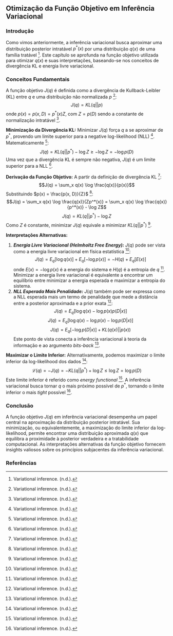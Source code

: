 ## Otimização da Função Objetivo em Inferência Variacional

### Introdução
Como vimos anteriormente, a inferência variacional busca aproximar uma distribuição posterior intratável $p^*(x)$ por uma distribuição $q(x)$ de uma família tratável [^1]. Este capítulo se aprofunda na função objetivo utilizada para otimizar $q(x)$ e suas interpretações, baseando-se nos conceitos de divergência KL e energia livre variacional.

### Conceitos Fundamentais
A função objetivo $J(q)$ é definida como a divergência de Kullback-Leibler (KL) entre $q$ e uma distribuição não normalizada $p$ [^1]:
$$J(q) = KL(q||p)$$
onde $p(x) = p(x, D) = p^*(x)Z$, com $Z = p(D)$ sendo a constante de normalização intratável [^1].

**Minimização da Divergência KL:**
Minimizar $J(q)$ força $q$ a se aproximar de $p^*$, provendo um limite superior para a negative log-likelihood (NLL) [^1]. Matematicamente [^1]:
$$J(q) = KL(q||p^*) - \log Z \ge - \log Z = -\log p(D)$$
Uma vez que a divergência KL é sempre não negativa, $J(q)$ é um limite superior para a NLL [^2].

**Derivação da Função Objetivo:**
A partir da definição de divergência KL [^2]:
$$J(q) = \sum_x q(x) \log \frac{q(x)}{p(x)}$$
Substituindo $p(x) = \frac{p(x, D)}{Z}$ [^2]:
$$J(q) = \sum_x q(x) \log \frac{q(x)}{Zp^*(x)} = \sum_x q(x) \log \frac{q(x)}{p^*(x)} - \log Z$$
$$J(q) = KL(q||p^*) - \log Z$$
Como $Z$ é constante, minimizar $J(q)$ equivale a minimizar $KL(q||p^*)$ [^2].

**Interpretações Alternativas:**
1.  ***Energia Livre Variacional (Helmholtz Free Energy):*** $J(q)$ pode ser vista como a energia livre variacional em física estatística [^3]:
    $$J(q) = E_q[\log q(x)] + E_q[-\log p(x)] = -H(q) + E_q[E(x)]$$
    onde $E(x) = -\log p(x)$ é a energia do sistema e $H(q)$ é a entropia de $q$ [^3]. Minimizar a energia livre variacional é equivalente a encontrar um equilíbrio entre minimizar a energia esperada e maximizar a entropia do sistema.
2.  ***NLL Esperada Mais Penalidade:*** $J(q)$ também pode ser expressa como a NLL esperada mais um termo de penalidade que mede a distância entre a posterior aproximada e a prior exata [^3]:
    $$J(q) = E_q[\log q(x) - \log p(x)p(D|x)]$$
    $$J(q) = E_q[\log q(x) - \log p(x) - \log p(D|x)]$$
    $$J(q) = E_q[-\log p(D|x)] + KL(q(x)||p(x))$$
    Este ponto de vista conecta a inferência variacional à teoria da informação e ao argumento *bits-back* [^3].

**Maximizar o Limite Inferior:**
Alternativamente, podemos maximizar o limite inferior da log-likelihood dos dados [^2]:
$$\mathcal{L}(q) = -J(q) = -KL(q||p^*) + \log Z \le \log Z = \log p(D)$$
Este limite inferior é referido como *energy functional* [^2]. A inferência variacional busca tornar $q$ o mais próximo possível de $p^*$, tornando o limite inferior o mais *tight* possível [^2].

### Conclusão
A função objetivo $J(q)$ em inferência variacional desempenha um papel central na aproximação da distribuição posterior intratável. Sua minimização, ou equivalentemente, a maximização do limite inferior da log-likelihood, permite encontrar uma distribuição aproximada $q(x)$ que equilibra a proximidade à posterior verdadeira e a tratabilidade computacional. As interpretações alternativas da função objetivo fornecem insights valiosos sobre os princípios subjacentes da inferência variacional.

### Referências
[^1]: Variational inference. (n.d.).
[^2]: Variational inference. (n.d.).
[^3]: Variational inference. (n.d.).
<!-- END -->